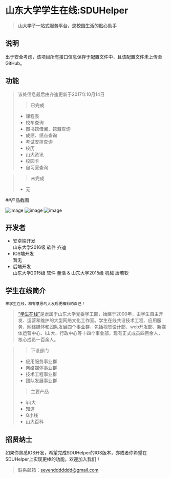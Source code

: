 # 山东大学学生在线:SDUHelper

> **山大学子一站式服务平台，您校园生活的贴心助手**

## 说明

出于安全考虑，该项目所有接口信息保存于配置文件中，且该配置文件未上传至GitHub。

## 功能

> 该处信息最后由齐迪更新于2017年10月14日
> > 已完成
> 
> * 课程表
> * 校车查询
> * 图书馆借阅、馆藏查询
> * 成绩、绩点查询  
> * 考试安排查询
> * 校历
> * 山大资讯
> * 校园卡
> * 自习室查询

> > 未完成
> * 无

##产品截图

![image](imageInGitHub\home.jpg)
![image](imageInGitHub\home_drawer.jpg)
![image](imageInGitHub\functions.jpg)

## 开发者

* 安卓端开发  
    山东大学2016级 软件 齐迪
* IOS端开发  
    暂无
* 后端开发  
    山东大学2015级 软件 董浩 & 山东大学2015级 机械 唐若钦


## 学生在线简介

    来学生在线，和有意思的人发现更精彩的自己！

> [“学生在线”](https://online.sdu.edu.cn/)是隶属于山东大学党委学工部，始建于2000年，由学生自主开发、运营和维护的大型网络文化工作室。学生在线共设技术工程、应用服务、网络媒体和团队发展四个事业群，包括视觉设计部、web开发部、新媒体运营中心、i山大、行政中心等十四个事业部，现有正式成员四百余人，核心成员一百余人。

>
> > 下设部门
> * 应用服务事业群
> * 网络媒体事业群
> * 技术工程事业群
> * 团队发展事业群
>
> > 主要产品
> * i山大
> * 知道
> * Q小线
> * 山大百科 
 
## 招贤纳士
如果你熟悉IOS开发，希望完成SDUHelper的IOS版本，亦或者你希望在SDUHelper上实现更棒的功能，欢迎加入我们！
> 联系邮箱：[sevenddddddd@gmail.com](mailto:sevenddddddd@gmail.com)  




